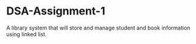 # DSA-Assignment-1
A library system that will store and manage student and book information using linked list.
